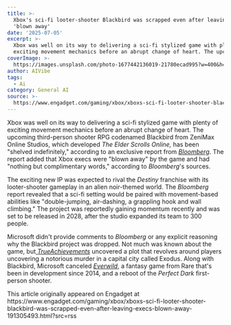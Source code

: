 ```yaml
---
title: >-
  Xbox's sci-fi looter-shooter Blackbird was scrapped even after leaving execs
  'blown away'
date: '2025-07-05'
excerpt: >-
  Xbox was well on its way to delivering a sci-fi stylized game with plenty of
  exciting movement mechanics before an abrupt change of heart. The upcomin...
coverImage: >-
  https://images.unsplash.com/photo-1677442136019-21780ecad995?w=400&h=200&fit=crop&auto=format
author: AIVibe
tags:
  - Ai
category: General AI
source: >-
  https://www.engadget.com/gaming/xbox/xboxs-sci-fi-looter-shooter-blackbird-was-scrapped-even-after-leaving-execs-blown-away-191305493.html?src=rss
---
```

<p>Xbox was well on its way to delivering a sci-fi stylized game with plenty of exciting movement mechanics before an abrupt change of heart. The upcoming third-person shooter RPG codenamed Blackbird from ZeniMax Online Studios, which developed <em>The Elder Scrolls Online, </em>has been &quot;shelved indefinitely,&quot; according to an exclusive report from <a data-i13n="cpos:1;pos:1" href="https://www.bloomberg.com/news/newsletters/2025-07-03/microsoft-s-xbox-cancels-blackbird-an-upcoming-game-that-impressed-executives"><em>Bloomberg</em></a>. The report added that Xbox execs were &quot;blown away&quot; by the game and had &quot;nothing but complimentary words,&quot; according to <em>Bloomberg</em>&#39;s sources.</p>
<p>The exciting new IP was expected to rival the <em>Destiny</em> franchise with its looter-shooter gameplay in an alien noir-themed world. The <em>Bloomberg</em> report revealed that a sci-fi setting would be paired with movement-based abilities like &quot;double-jumping, air-dashing, a grappling hook and wall climbing.&quot; The project was reportedly gaining momentum recently and was set to be released in 2028, after the studio expanded its team to 300 people.</p>
<span id="end-legacy-contents"></span><p>Microsoft didn&#39;t provide comments to <em>Bloomberg</em> or any explicit reasoning why the Blackbird project was dropped. Not much was known about the game, but<a data-i13n="cpos:2;pos:1" href="https://www.trueachievements.com/news/canceled-xbox-mmo-project-blackbird"> <em>TrueAchievements</em></a> uncovered a plot that revolves around players uncovering a notorious murder in a capital city called Exodus. Along with Blackbird, Microsoft canceled <a data-i13n="cpos:3;pos:1" href="https://www.engadget.com/gaming/everwild-has-reportedly-been-cancelled-amid-xbox-layoffs-162200526.html"><em>Everwild</em></a>, a fantasy game from Rare that&#39;s been in development since 2014, and a reboot of the <em>Perfect Dark</em> first-person shooter.</p>This article originally appeared on Engadget at https://www.engadget.com/gaming/xbox/xboxs-sci-fi-looter-shooter-blackbird-was-scrapped-even-after-leaving-execs-blown-away-191305493.html?src=rss
